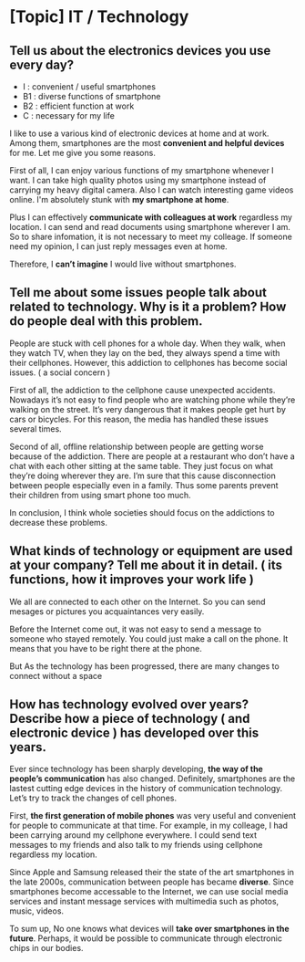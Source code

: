 # [Topic] IT / Technology

## Tell us about the electronics devices you use every day?

- I : convenient / useful smartphones 
- B1 : diverse functions of smartphone  
- B2 : efficient function at work
- C : necessary for my life

I like to use a various kind of electronic devices at home and at work. Among them, smartphones are the most **convenient and helpful devices** for me. Let me give you some reasons.

First of all, I can enjoy various functions of my smartphone whenever I want. I can take high quality photos using my smartphone instead of carrying my heavy digital camera. Also I can watch interesting game videos online. I'm absolutely stunk with **my smartphone at home**.

Plus I can effectively **communicate with colleagues at work** regardless my location. I can send and read documents using smartphone wherever I am. So to share infomation, it is not necessary to meet my colleage. If someone need my opinion, I can just reply messages even at home.

Therefore, I **can’t imagine** I would live without smartphones.

## Tell me about some issues people talk about related to technology. Why is it a problem? How do people deal with this problem.

People are stuck with cell phones for a whole day. When they walk, when they watch TV, when they lay on the bed, they always spend a time with their cellphones. However, this addiction to cellphones has become social issues.
( a social concern )

First of all, the addiction to the cellphone cause unexpected accidents. Nowadays it’s not easy to find people who are watching phone while they’re walking on the street. It’s very dangerous that it makes people get hurt by cars or bicycles. For this reason, the media has handled these issues several times.

Second of all, offline relationship between people are getting worse because of the addiction. There are people at a restaurant who don’t have a chat with each other sitting at the same table. They just focus on what they’re doing  wherever they are. I’m sure that this cause disconnection between people especially even in a family. Thus some parents prevent their children from using smart phone too much.

In conclusion, I think whole societies should focus on the addictions to decrease these problems.

## What kinds of technology or equipment are used at your company? Tell me about it in detail. ( its functions, how it improves your work life )

We all are connected to each other on the Internet. So you can send mesages or pictures you acquaintances very easily. 

Before the Internet come out, it was not easy to send a message to someone who stayed remotely. You could just make a call on the phone. It means that you have to be right there at the phone. 

But As the technology has been progressed, there are many changes to connect without a space

## How has technology evolved over years? Describe how a piece of technology ( and electronic device ) has developed over this years.
 
Ever since technology has been sharply developing, **the way of the people’s communication** has also changed. Definitely, smartphones are the lastest cutting edge devices in the history of communication technology. Let’s try to track the changes of cell phones.

First, **the first generation of mobile phones** was very useful and convenient for people to communicate at that time. For example, in my colleage, I had been carrying around my cellphone everywhere. I could send text messages to my friends and also talk to my friends using cellphone regardless my location.

Since Apple and Samsung released their the state of the art smartphones in the late 2000s, communication between people has became **diverse**. Since smartphones become accessable to the Internet, we can use social media services and instant message services with multimedia such as photos, music, videos.

To sum up, No one knows what devices will **take over smartphones in the future**. Perhaps, it would be possible to communicate through electronic chips in our bodies.

